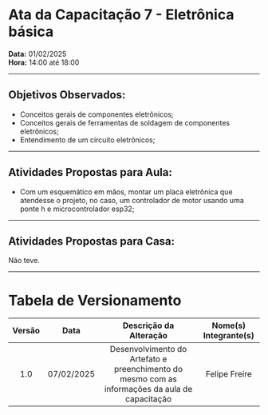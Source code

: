 # Ata da Capacitação 7 - Eletrônica básica

**Data:** 01/02/2025  
**Hora:** 14:00 até 18:00 

---

## Objetivos Observados:

- Conceitos gerais de componentes eletrônicos;
- Conceitos gerais de ferramentas de soldagem de componentes eletrônicos;
- Entendimento de um circuito eletrônicos;

---
## Atividades Propostas para Aula:

- Com um esquemático em mãos, montar um placa eletrônica que atendesse o projeto, no caso, um controlador de motor usando uma ponte h e microcontrolador esp32;

---
## Atividades Propostas para Casa:

Não teve.

---
# Tabela de Versionamento 

| Versão | Data | Descrição da Alteração | Nome(s) Integrante(s) |
| :----: | :--: | :--------------------: | :-------------------: |
| 1.0 | 07/02/2025 | Desenvolvimento do Artefato e preenchimento do mesmo com as informações da aula de capacitação | Felipe Freire |